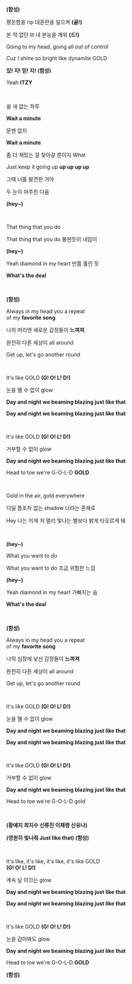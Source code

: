 <div>
<p><strong class="text-blue-500">(함성)</strong></p>
<p>
    평온함을 rip 대혼란을 일으켜 <strong class="text-blue-500">(골!)</strong>
</p>
<p>
    본 적 없던 lit 내 본능을 깨워 <strong class="text-blue-500">(드!)</strong>
</p>
<p>Going to my head, going all out of control</p>
<p>Cuz I shine so bright like dynamite GOLD</p>
<p><strong class="text-blue-500">있! 지! 믿! 지! (함성)</strong></p>
<p>Yeah <strong class="text-red-500">ITZY</strong></p>
<br />
<p>쉴 새 없는 하루</p>
<p><strong class="text-red-500">Wait a minute</strong></p>
<p>문젠 없지</p>
<p><strong class="text-red-500">Wait a minute</strong></p>
<p>좀 더 재밌는 걸 찾아갈 뿐이지 What</p>
<p>
    Just keep it going up <strong class="text-red-500">up up up up</strong>
</p>
<p>그때 너를 발견한 거야</p>
<p>두 눈이 마주친 다음</p>
<p><strong class="text-blue-500">(hey~)</strong></p>
<br />
<p>That thing that you do</p>
<p>That thing that you do 불현듯이 내맘이</p>
<p><strong class="text-blue-500">(hey~)</strong></p>
<p>Yeah diamond in my heart 반쯤 홀린 듯</p>
<p><strong class="text-red-500">What's the deal</strong></p>
<br />
<p><strong class="text-blue-500">(함성)</strong></p>
<p>
    Always in my head you a repeat <br />of my
    <strong class="text-red-500">favorite song</strong>
</p>
<p>
    나의 머리엔 새로운 감정들이 <strong class="text-red-500">느껴져</strong>
</p>
<p>완전히 다른 세상이 all around</p>
<p>Get up, let's go another round</p>
<br />
<p>It's like GOLD <strong class="text-blue-500">(G! O! L! D!)</strong></p>
<p>눈을 뗄 수 없이 glow</p>
<p>
    <strong class="text-red-500"
    >Day and night we beaming blazing just like that</strong
    >
</p>
<p>
    <strong class="text-red-500"
    >Day and night we beaming blazing just like that</strong
    >
</p>
<br />
<p>It's like GOLD <strong class="text-blue-500">(G! O! L! D!)</strong></p>
<p>거부할 수 없이 glow</p>
<p>
    <strong class="text-red-500"
    >Day and night we beaming blazing just like that</strong
    >
</p>
<p>Head to toe we're G-O-L-D <strong class="text-red-500">GOLD</strong></p>
<br />
<p>Gold in the air, gold everywhere</p>
<p>디딜 틈조차 없는 shadow 너라는 존재로</p>
<p>Hey 나는 이제 저 멀리 빛나는 별보다 밝게 타오르게 돼</p>
<br />
<p><strong class="text-blue-500">(hey~)</strong></p>
<p>What you want to do</p>
<p>What you want to do 조금 위험한 느낌</p>
<p><strong class="text-blue-500">(hey~)</strong></p>
<p>Yeah diamond in my heart 가빠지는 숨</p>
<p><strong class="text-red-500">What's the deal</strong></p>
<br />
<p><strong class="text-blue-500">(함성)</strong></p>
<p>
    Always in my head you a repeat <br />of my
    <strong class="text-red-500">favorite song</strong>
</p>
<p>
    나의 심장에 낯선 감정들이 <strong class="text-red-500">느껴져</strong>
</p>
<p>완전히 다른 세상이 all around</p>
<p>Get up, let's go another round</p>
<br />
<p>It's like GOLD <strong class="text-blue-500">(G! O! L! D!)</strong></p>
<p>눈을 뗄 수 없이 glow</p>
<p>
    <strong class="text-red-500"
    >Day and night we beaming blazing just like that</strong
    >
</p>
<p>
    <strong class="text-red-500"
    >Day and night we beaming blazing just like that</strong
    >
</p>
<br />
<p>It's like GOLD <strong class="text-blue-500">(G! O! L! D!)</strong></p>
<p>거부할 수 없이 glow</p>
<p>
    <strong class="text-red-500"
    >Day and night we beaming blazing just like that</strong
    >
</p>
<p>Head to toe we're G-O-L-D gold</p>
<br />
<p>
    <strong class="text-blue-500"
    >(황예지 최지수 신류진 이채령 신유나)</strong
    >
</p>
<p>
    <strong class="text-blue-500"
    >(영원히 빛나줘 Just like that) (함성)</strong
    >
</p>
<br />
<p>
    It's like, it's like, it's like, it's like GOLD<br />
    <strong class="text-blue-500">(G! O! L! D!)</strong>
</p>
<p>계속 날 이끄는 glow</p>
<p>
    <strong class="text-red-500"
    >Day and night we beaming blazing just like that</strong
    >
</p>
<p>
    <strong class="text-red-500"
    >Day and night we beaming blazing just like that</strong
    >
</p>
<br />
<p>It's like GOLD <strong class="text-blue-500">(G! O! L! D!)</strong></p>
<p>눈을 감아봐도 glow</p>
<p>
    <strong class="text-red-500"
    >Day and night we beaming blazing just like that</strong
    >
</p>
<p>Head to toe we're G-O-L-D <strong class="text-red-500">GOLD</strong></p>
<p><strong class="text-blue-500">(함성)</strong></p>
</div>
